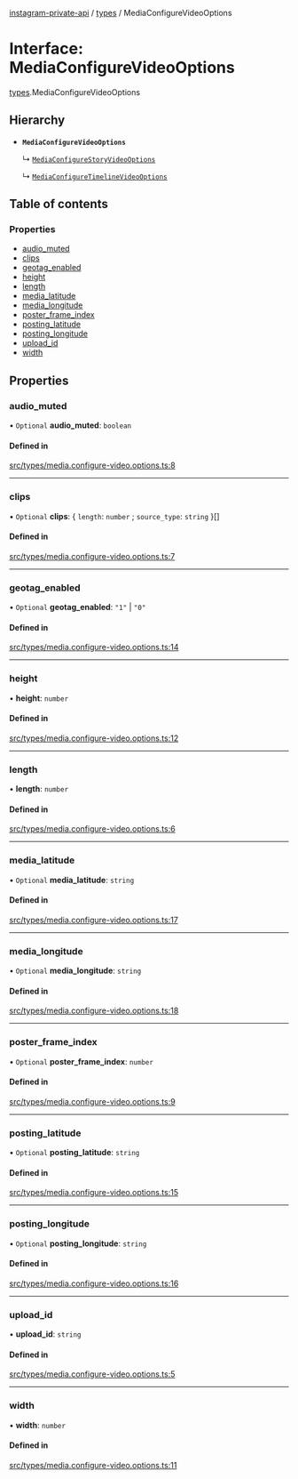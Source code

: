 [instagram-private-api](../../README.md) / [types](../../modules/types.md) / MediaConfigureVideoOptions

# Interface: MediaConfigureVideoOptions

[types](../../modules/types.md).MediaConfigureVideoOptions

## Hierarchy

- **`MediaConfigureVideoOptions`**

  ↳ [`MediaConfigureStoryVideoOptions`](MediaConfigureStoryVideoOptions.md)

  ↳ [`MediaConfigureTimelineVideoOptions`](MediaConfigureTimelineVideoOptions.md)

## Table of contents

### Properties

- [audio\_muted](MediaConfigureVideoOptions.md#audio_muted)
- [clips](MediaConfigureVideoOptions.md#clips)
- [geotag\_enabled](MediaConfigureVideoOptions.md#geotag_enabled)
- [height](MediaConfigureVideoOptions.md#height)
- [length](MediaConfigureVideoOptions.md#length)
- [media\_latitude](MediaConfigureVideoOptions.md#media_latitude)
- [media\_longitude](MediaConfigureVideoOptions.md#media_longitude)
- [poster\_frame\_index](MediaConfigureVideoOptions.md#poster_frame_index)
- [posting\_latitude](MediaConfigureVideoOptions.md#posting_latitude)
- [posting\_longitude](MediaConfigureVideoOptions.md#posting_longitude)
- [upload\_id](MediaConfigureVideoOptions.md#upload_id)
- [width](MediaConfigureVideoOptions.md#width)

## Properties

### audio\_muted

• `Optional` **audio\_muted**: `boolean`

#### Defined in

[src/types/media.configure-video.options.ts:8](https://github.com/Nerixyz/instagram-private-api/blob/4971f34/src/types/media.configure-video.options.ts#L8)

___

### clips

• `Optional` **clips**: { `length`: `number` ; `source_type`: `string`  }[]

#### Defined in

[src/types/media.configure-video.options.ts:7](https://github.com/Nerixyz/instagram-private-api/blob/4971f34/src/types/media.configure-video.options.ts#L7)

___

### geotag\_enabled

• `Optional` **geotag\_enabled**: ``"1"`` \| ``"0"``

#### Defined in

[src/types/media.configure-video.options.ts:14](https://github.com/Nerixyz/instagram-private-api/blob/4971f34/src/types/media.configure-video.options.ts#L14)

___

### height

• **height**: `number`

#### Defined in

[src/types/media.configure-video.options.ts:12](https://github.com/Nerixyz/instagram-private-api/blob/4971f34/src/types/media.configure-video.options.ts#L12)

___

### length

• **length**: `number`

#### Defined in

[src/types/media.configure-video.options.ts:6](https://github.com/Nerixyz/instagram-private-api/blob/4971f34/src/types/media.configure-video.options.ts#L6)

___

### media\_latitude

• `Optional` **media\_latitude**: `string`

#### Defined in

[src/types/media.configure-video.options.ts:17](https://github.com/Nerixyz/instagram-private-api/blob/4971f34/src/types/media.configure-video.options.ts#L17)

___

### media\_longitude

• `Optional` **media\_longitude**: `string`

#### Defined in

[src/types/media.configure-video.options.ts:18](https://github.com/Nerixyz/instagram-private-api/blob/4971f34/src/types/media.configure-video.options.ts#L18)

___

### poster\_frame\_index

• `Optional` **poster\_frame\_index**: `number`

#### Defined in

[src/types/media.configure-video.options.ts:9](https://github.com/Nerixyz/instagram-private-api/blob/4971f34/src/types/media.configure-video.options.ts#L9)

___

### posting\_latitude

• `Optional` **posting\_latitude**: `string`

#### Defined in

[src/types/media.configure-video.options.ts:15](https://github.com/Nerixyz/instagram-private-api/blob/4971f34/src/types/media.configure-video.options.ts#L15)

___

### posting\_longitude

• `Optional` **posting\_longitude**: `string`

#### Defined in

[src/types/media.configure-video.options.ts:16](https://github.com/Nerixyz/instagram-private-api/blob/4971f34/src/types/media.configure-video.options.ts#L16)

___

### upload\_id

• **upload\_id**: `string`

#### Defined in

[src/types/media.configure-video.options.ts:5](https://github.com/Nerixyz/instagram-private-api/blob/4971f34/src/types/media.configure-video.options.ts#L5)

___

### width

• **width**: `number`

#### Defined in

[src/types/media.configure-video.options.ts:11](https://github.com/Nerixyz/instagram-private-api/blob/4971f34/src/types/media.configure-video.options.ts#L11)
